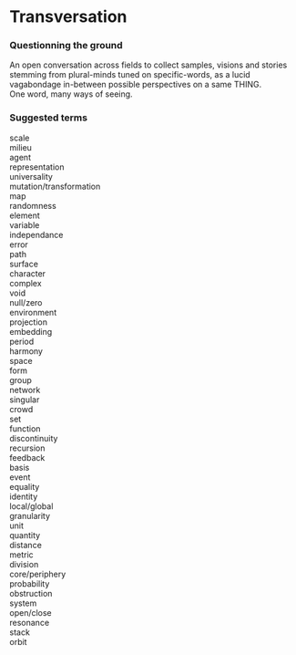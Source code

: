 
# Transversation

### Questionning the ground

An open conversation across fields to collect samples, visions and stories stemming from plural-minds tuned on specific-words, as a lucid vagabondage in-between possible perspectives on a same THING.\
One word, many ways of seeing.


### Suggested terms
scale\
milieu\
agent\
representation\
universality\
mutation/transformation\
map\
randomness\
element\
variable\
independance\
error\
path\
surface\
character\
complex\
void\
null/zero\
environment\
projection\
embedding\
period\
harmony\
space\
form\
group\
network\
singular\
crowd\
set\
function\
discontinuity\
recursion\
feedback\
basis\
event\
equality\
identity\
local/global\
granularity\
unit\
quantity\
distance\
metric\
division\
core/periphery\
probability\
obstruction\
system\
open/close\
resonance\
stack\
orbit
